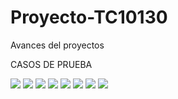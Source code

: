 # Proyecto-TC10130
 Avances del proyectos 

CASOS DE PRUEBA

![](https://github.com/Ira-hy/Proyecto-TC10130/blob/main/Caso-1.PNG)
![](https://github.com/Ira-hy/Proyecto-TC10130/blob/main/Caso-2.PNG)
![](https://github.com/Ira-hy/Proyecto-TC10130/blob/main/Caso-3.PNG)
![](https://github.com/Ira-hy/Proyecto-TC10130/blob/main/Caso-4.PNG)
![](https://github.com/Ira-hy/Proyecto-TC10130/blob/main/Caso-5.PNG)
![](https://github.com/Ira-hy/Proyecto-TC10130/blob/main/Caso-6.PNG)
![](https://github.com/Ira-hy/Proyecto-TC10130/blob/main/Caso-7.PNG)
![](https://github.com/Ira-hy/Proyecto-TC10130/blob/main/Caso-8.PNG)
